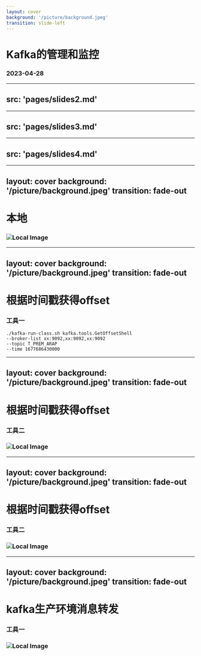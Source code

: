 ```yaml
---
layout: cover
background: '/picture/background.jpeg'
transition: slide-left
---
```


# Kafka的管理和监控
### 2023-04-28

---
src: 'pages/slides2.md'
---


---
src: 'pages/slides3.md'
---

---
src: 'pages/slides4.md'
---
















---
layout: cover
background: '/picture/background.jpeg'
transition: fade-out
---

<v-clicks>

# 本地

### ![Local Image](/picture/jietu1.png)

</v-clicks>

---
layout: cover
background: '/picture/background.jpeg'
transition: fade-out
---
# 根据时间戳获得offset

<v-clicks>

### 工具一

```shell
./kafka-run-class.sh kafka.tools.GetOffsetShell 
--broker-list xx:9092,xx:9092,xx:9092 
--topic T_PREM_ARAP 
--time 1677686430000
```

</v-clicks>


---
layout: cover
background: '/picture/background.jpeg'
transition: fade-out
---
# 根据时间戳获得offset

<v-clicks>

### 工具二

### ![Local Image](/picture/jietu3.png)


</v-clicks>


---
layout: cover
background: '/picture/background.jpeg'
transition: fade-out
---
# 根据时间戳获得offset

### 工具二

### ![Local Image](/picture/jietu4.png)


---
layout: cover
background: '/picture/background.jpeg'
transition: fade-out
---
# kafka生产环境消息转发

<v-clicks>

### 工具一

### ![Local Image](/picture/jietu5.png)


</v-clicks>
